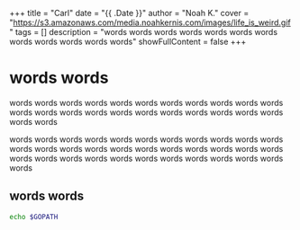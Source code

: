 +++
title = "Carl"
date = "{{ .Date }}"
author = "Noah K."
cover = "https://s3.amazonaws.com/media.noahkernis.com/images/life_is_weird.gif"
tags = []
description = "words words words words words words words words words words words words"
showFullContent = false
+++

# words words

words words words words words words words words words words words words words words words words words words words words words words words words 

words words words words words words words words words words words words words words words words words words words words words words words words words words words words words words words words words words 

## words words 

```bash
echo $GOPATH
```
